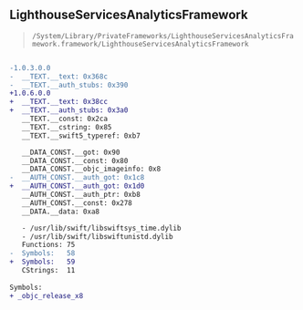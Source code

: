 ## LighthouseServicesAnalyticsFramework

> `/System/Library/PrivateFrameworks/LighthouseServicesAnalyticsFramework.framework/LighthouseServicesAnalyticsFramework`

```diff

-1.0.3.0.0
-  __TEXT.__text: 0x368c
-  __TEXT.__auth_stubs: 0x390
+1.0.6.0.0
+  __TEXT.__text: 0x38cc
+  __TEXT.__auth_stubs: 0x3a0
   __TEXT.__const: 0x2ca
   __TEXT.__cstring: 0x85
   __TEXT.__swift5_typeref: 0xb7

   __DATA_CONST.__got: 0x90
   __DATA_CONST.__const: 0x80
   __DATA_CONST.__objc_imageinfo: 0x8
-  __AUTH_CONST.__auth_got: 0x1c8
+  __AUTH_CONST.__auth_got: 0x1d0
   __AUTH_CONST.__auth_ptr: 0xb8
   __AUTH_CONST.__const: 0x278
   __DATA.__data: 0xa8

   - /usr/lib/swift/libswiftsys_time.dylib
   - /usr/lib/swift/libswiftunistd.dylib
   Functions: 75
-  Symbols:   58
+  Symbols:   59
   CStrings:  11
 
Symbols:
+ _objc_release_x8

```
